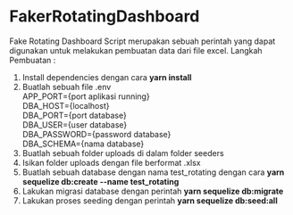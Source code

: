 # FakerRotatingDashboard
Fake Rotating Dashboard Script merupakan sebuah perintah yang dapat digunakan untuk melakukan pembuatan data dari file excel. Langkah Pembuatan :

<ol>
    <li>Install dependencies dengan cara <b>yarn install</b></li>
    <li>   
        Buatlah sebuah file .env<br/>
        APP_PORT={port aplikasi running}<br/>
        DBA_HOST={localhost}<br/>
        DBA_PORT={port database}<br/>
        DBA_USER={user database}<br/>
        DBA_PASSWORD={password database}<br/>
        DBA_SCHEMA={nama database}<br/>
    </li>
    <li>Buatlah sebuah folder uploads di dalam folder seeders</li>
    <li>Isikan folder uploads dengan file berformat .xlsx</li>
    <li>Buatlah sebuah database dengan nama test_rotating dengan cara <b>yarn sequelize db:create --name test_rotating</b></li>
    <li>Lakukan migrasi database dengan perintah <b>yarn sequelize db:migrate</b></li>
    <li>Lakukan proses seeding dengan perintah <b>yarn sequelize db:seed:all</b></li>
</ol>
